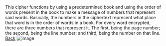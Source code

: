 This cipher functions by using a predetermined book and using the order of words present in the book to make a message of numbers that represent said words. Basically, the numbers in the ciphertext represent what place that word is in the order of words in a book. For every word encrypted, there are three numbers that represent it. The first, being the page number; the second, being the line number; and third, being the number on that line.
[Back]()
![image](https://www.wondersandmarvels.com/wp-content/uploads/2012/11/IMG_20121129_102859.jpg)
